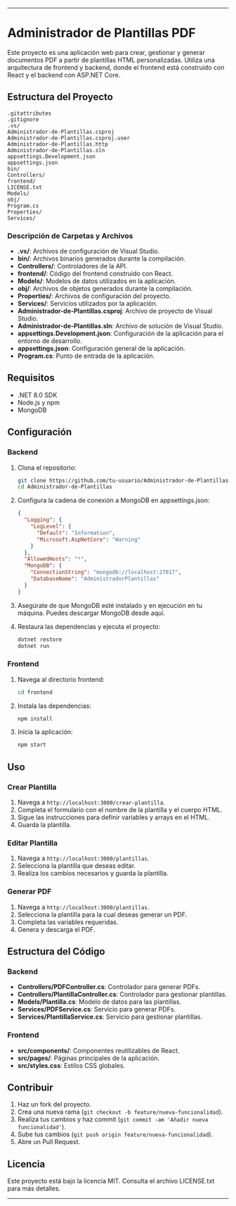 ﻿---

# Administrador de Plantillas PDF

Este proyecto es una aplicación web para crear, gestionar y generar documentos PDF a partir de plantillas HTML personalizadas. Utiliza una arquitectura de frontend y backend, donde el frontend está construido con React y el backend con ASP.NET Core.

## Estructura del Proyecto

```
.gitattributes
.gitignore
.vs/
Administrador-de-Plantillas.csproj
Administrador-de-Plantillas.csproj.user
Administrador-de-Plantillas.http
Administrador-de-Plantillas.sln
appsettings.Development.json
appsettings.json
bin/
Controllers/
frontend/
LICENSE.txt
Models/
obj/
Program.cs
Properties/
Services/
```

### Descripción de Carpetas y Archivos

- **.vs/**: Archivos de configuración de Visual Studio.
- **bin/**: Archivos binarios generados durante la compilación.
- **Controllers/**: Controladores de la API.
- **frontend/**: Código del frontend construido con React.
- **Models/**: Modelos de datos utilizados en la aplicación.
- **obj/**: Archivos de objetos generados durante la compilación.
- **Properties/**: Archivos de configuración del proyecto.
- **Services/**: Servicios utilizados por la aplicación.
- **Administrador-de-Plantillas.csproj**: Archivo de proyecto de Visual Studio.
- **Administrador-de-Plantillas.sln**: Archivo de solución de Visual Studio.
- **appsettings.Development.json**: Configuración de la aplicación para el entorno de desarrollo.
- **appsettings.json**: Configuración general de la aplicación.
- **Program.cs**: Punto de entrada de la aplicación.

## Requisitos

- .NET 8.0 SDK
- Node.js y npm
- MongoDB

## Configuración

### Backend

1. Clona el repositorio:
   ```sh
   git clone https://github.com/tu-usuario/Administrador-de-Plantillas.git
   cd Administrador-de-Plantillas
   ```

2. Configura la cadena de conexión a MongoDB en appsettings.json:
   ```json
   {
     "Logging": {
       "LogLevel": {
         "Default": "Information",
         "Microsoft.AspNetCore": "Warning"
       }
     },
     "AllowedHosts": "*",
     "MongoDB": {
       "ConnectionString": "mongodb://localhost:27017",
       "DatabaseName": "AdministradorPlantillas"
     }
   }
   ```
3. Asegúrate de que MongoDB esté instalado y en ejecución en tu máquina. Puedes descargar MongoDB desde aquí.
4. Restaura las dependencias y ejecuta el proyecto:
   ```sh
   dotnet restore
   dotnet run
   ```

### Frontend

1. Navega al directorio frontend:
   ```sh
   cd frontend
   ```

2. Instala las dependencias:
   ```sh
   npm install
   ```

3. Inicia la aplicación:
   ```sh
   npm start
   ```

## Uso

### Crear Plantilla

1. Navega a `http://localhost:3000/crear-plantilla`.
2. Completa el formulario con el nombre de la plantilla y el cuerpo HTML.
3. Sigue las instrucciones para definir variables y arrays en el HTML.
4. Guarda la plantilla.

### Editar Plantilla

1. Navega a `http://localhost:3000/plantillas`.
2. Selecciona la plantilla que deseas editar.
3. Realiza los cambios necesarios y guarda la plantilla.

### Generar PDF

1. Navega a `http://localhost:3000/plantillas`.
2. Selecciona la plantilla para la cual deseas generar un PDF.
3. Completa las variables requeridas.
4. Genera y descarga el PDF.

## Estructura del Código

### Backend

- **Controllers/PDFController.cs**: Controlador para generar PDFs.
- **Controllers/PlantillaController.cs**: Controlador para gestionar plantillas.
- **Models/Plantilla.cs**: Modelo de datos para las plantillas.
- **Services/PDFService.cs**: Servicio para generar PDFs.
- **Services/PlantillaService.cs**: Servicio para gestionar plantillas.

### Frontend

- **src/components/**: Componentes reutilizables de React.
- **src/pages/**: Páginas principales de la aplicación.
- **src/styles.css**: Estilos CSS globales.

## Contribuir

1. Haz un fork del proyecto.
2. Crea una nueva rama (`git checkout -b feature/nueva-funcionalidad`).
3. Realiza tus cambios y haz commit (`git commit -am 'Añadir nueva funcionalidad'`).
4. Sube tus cambios (`git push origin feature/nueva-funcionalidad`).
5. Abre un Pull Request.

## Licencia

Este proyecto está bajo la licencia MIT. Consulta el archivo LICENSE.txt para más detalles.

---